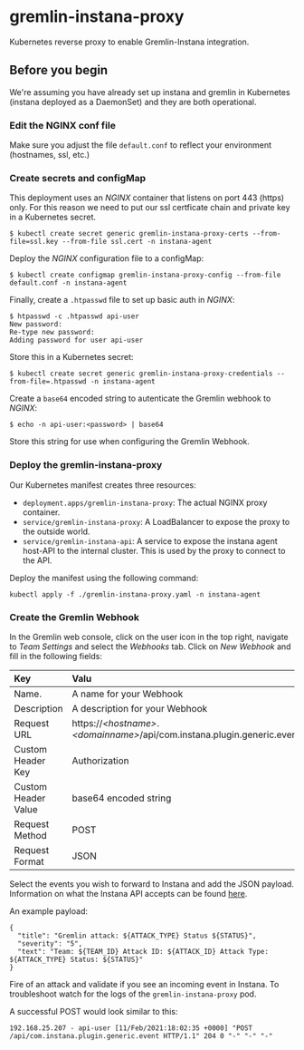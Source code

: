 # gremlin-instana-proxy
Kubernetes reverse proxy to enable Gremlin-Instana integration.

## Before you begin
We're assuming you have already set up instana and gremlin in Kubernetes (instana deployed as a DaemonSet) and they are both operational.


### Edit the NGINX conf file

Make sure you adjust the file `default.conf` to reflect your environment (hostnames, ssl, etc.)
 
### Create secrets and configMap

This deployment uses an *NGINX* container that listens on port 443 (https) only.
For this reason we need to put our ssl certficate chain and private key in a Kubernetes secret.	

```
$ kubectl create secret generic gremlin-instana-proxy-certs --from-file=ssl.key --from-file ssl.cert -n instana-agent
```

Deploy the *NGINX* configuration file to a configMap:

```
$ kubectl create configmap gremlin-instana-proxy-config --from-file default.conf -n instana-agent
```

Finally, create a `.htpasswd` file to set up basic auth in *NGINX*:

```
$ htpasswd -c .htpasswd api-user
New password:
Re-type new password:
Adding password for user api-user
```
Store this in a Kubernetes secret:

```
$ kubectl create secret generic gremlin-instana-proxy-credentials --from-file=.htpasswd -n instana-agent
```

Create a `base64` encoded string to autenticate the Gremlin webhook to *NGINX*:

```
$ echo -n api-user:<password> | base64
```

Store this string for use when configuring the Gremlin Webhook.

### Deploy the gremlin-instana-proxy

Our Kubernetes manifest creates three resources:

* `deployment.apps/gremlin-instana-proxy`: The actual NGINX proxy container.
* `service/gremlin-instana-proxy`: A LoadBalancer to expose the proxy to the outside world.
* `service/gremlin-instana-api`: A service to expose the instana agent host-API to the internal cluster. This is used by the proxy to connect to the API.

Deploy the manifest using the following command:

```
kubectl apply -f ./gremlin-instana-proxy.yaml -n instana-agent
```

### Create the Gremlin Webhook

In the Gremlin web console, click on the user icon in the top right, navigate to *Team Settings* and select the *Webhooks* tab.
Click on *New Webhook* and fill in the following fields:

| Key           | Valu          | 
| :------------ |:------------- | 
| Name.         | A name for your Webhook | 
| Description   | A description for your Webhook |
| Request URL   | https://*\<hostname>*.*\<domainname>*/api/com.instana.plugin.generic.event |
| Custom Header Key | Authorization |
| Custom Header Value | base64 encoded string |
| Request Method | POST |
| Request Format | JSON |

Select the events you wish to forward to Instana and add the JSON payload.
Information on what the Instana API accepts can be found [here](https://www.instana.com/docs/api/agent/#event-sdk-web-service).

An example payload:

```
{
  "title": "Gremlin attack: ${ATTACK_TYPE} Status ${STATUS}",
  "severity": "5",
  "text": "Team: ${TEAM_ID} Attack ID: ${ATTACK_ID} Attack Type:  ${ATTACK_TYPE} Status: ${STATUS}"
}
```

Fire of an attack and validate if you see an incoming event in Instana. To troubleshoot watch for the logs of the `gremlin-instana-proxy` pod.

A successful POST would look similar to this:

```
192.168.25.207 - api-user [11/Feb/2021:18:02:35 +0000] "POST /api/com.instana.plugin.generic.event HTTP/1.1" 204 0 "-" "-" "-"
```
